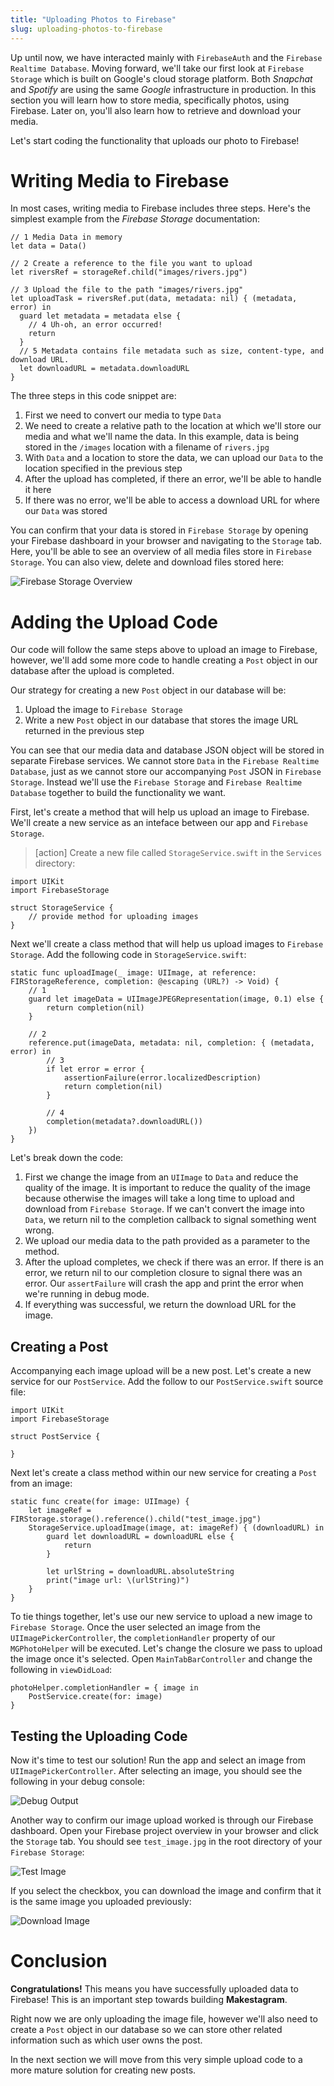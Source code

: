 ```yaml
---
title: "Uploading Photos to Firebase"
slug: uploading-photos-to-firebase
---
```


Up until now, we have interacted mainly with `FirebaseAuth` and the `Firebase Realtime Database`. Moving forward, we'll take our first look at `Firebase Storage` which is built on Google's cloud storage platform. Both *Snapchat* and *Spotify* are using the same *Google* infrastructure in production. In this section you will learn how to store media, specifically photos, using Firebase. Later on, you'll also learn how to retrieve and download your media.

Let's start coding the functionality that uploads our photo to Firebase!

# Writing Media to Firebase

In most cases, writing media to Firebase includes three steps. Here's the simplest example from the *Firebase Storage* documentation:

    // 1 Media Data in memory
    let data = Data()

    // 2 Create a reference to the file you want to upload
    let riversRef = storageRef.child("images/rivers.jpg")

    // 3 Upload the file to the path "images/rivers.jpg"
    let uploadTask = riversRef.put(data, metadata: nil) { (metadata, error) in
      guard let metadata = metadata else {
        // 4 Uh-oh, an error occurred!
        return
      }
      // 5 Metadata contains file metadata such as size, content-type, and download URL.
      let downloadURL = metadata.downloadURL
    }

The three steps in this code snippet are:

1. First we need to convert our media to type `Data`
2. We need to create a relative path to the location at which we'll store our media and what we'll name the data. In this example, data is being stored in the `/images` location with a filename of `rivers.jpg`
3. With `Data` and a location to store the data, we can upload our `Data` to the location specified in the previous step
4. After the upload has completed, if there an error, we'll be able to handle it here
5. If there was no error, we'll be able to access a download URL for where our `Data` was stored

You can confirm that your data is stored in `Firebase Storage` by opening your Firebase dashboard in your browser and navigating to the `Storage` tab. Here, you'll be able to see an overview of all media files store in `Firebase Storage`. You can also view, delete and download files stored here:

![Firebase Storage Overview](assets/firebase_storage.png)

# Adding the Upload Code

Our code will follow the same steps above to upload an image to Firebase, however, we'll add some more code to handle creating a `Post` object in our database after the upload is completed.

Our strategy for creating a new `Post` object in our database will be:

1. Upload the image to `Firebase Storage`
2. Write a new `Post` object in our database that stores the image URL returned in the previous step

You can see that our media data and database JSON object will be stored in separate Firebase services. We cannot store `Data` in the `Firebase Realtime Database`, just as we cannot store our accompanying `Post` JSON in `Firebase Storage`. Instead we'll use the `Firebase Storage` and `Firebase Realtime Database` together to build the functionality we want.

First, let's create a method that will help us upload an image to Firebase. We'll create a new service as an inteface between our app and `Firebase Storage`.

> [action]
Create a new file called `StorageService.swift` in the `Services` directory:

    import UIKit
    import FirebaseStorage

    struct StorageService {
        // provide method for uploading images
    }

Next we'll create a class method that will help us upload images to `Firebase Storage`. Add the following code in `StorageService.swift`:

    static func uploadImage(_ image: UIImage, at reference: FIRStorageReference, completion: @escaping (URL?) -> Void) {
        // 1
        guard let imageData = UIImageJPEGRepresentation(image, 0.1) else {
            return completion(nil)
        }
        
        // 2
        reference.put(imageData, metadata: nil, completion: { (metadata, error) in
            // 3
            if let error = error {
                assertionFailure(error.localizedDescription)
                return completion(nil)
            }
            
            // 4
            completion(metadata?.downloadURL())
        })
    }

Let's break down the code:

1. First we change the image from an `UIImage` to `Data` and reduce the quality of the image. It is important to reduce the quality of the image because otherwise the images will take a long time to upload and download from `Firebase Storage`. If we can't convert the image into `Data`, we return nil to the completion callback to signal something went wrong.
2. We upload our media data to the path provided as a parameter to the method.
3. After the upload completes, we check if there was an error. If there is an error, we return nil to our completion closure to signal there was an error. Our `assertFailure` will crash the app and print the error when we're running in debug mode.
4. If everything was successful, we return the download URL for the image.

## Creating a Post

Accompanying each image upload will be a new post. Let's create a new service for our `PostService`. Add the follow to our `PostService.swift` source file:

    import UIKit
    import FirebaseStorage

    struct PostService {

    }

Next let's create a class method within our new service for creating a `Post` from an image:

    static func create(for image: UIImage) {
        let imageRef = FIRStorage.storage().reference().child("test_image.jpg")
        StorageService.uploadImage(image, at: imageRef) { (downloadURL) in
            guard let downloadURL = downloadURL else {
                return
            }
            
            let urlString = downloadURL.absoluteString
            print("image url: \(urlString)")
        }
    }

To tie things together, let's use our new service to upload a new image to `Firebase Storage`. Once the user selected an image from the `UIImagePickerController`, the `completionHandler` property of our `MGPhotoHelper` will be executed. Let's change the closure we pass to upload the image once it's selected. Open `MainTabBarController` and change the following in `viewDidLoad`:

    photoHelper.completionHandler = { image in
        PostService.create(for: image)
    }

## Testing the Uploading Code

Now it's time to test our solution! Run the app and select an image from `UIImagePickerController`. After selecting an image, you should see the following in your debug console:

![Debug Output](assets/debug_output.png)

Another way to confirm our image upload worked is through our Firebase dashboard. Open your Firebase project overview in your browser and click the `Storage` tab. You should see `test_image.jpg` in the root directory of your `Firebase Storage`:

![Test Image](assets/stored_test_image.png)

If you select the checkbox, you can download the image and confirm that it is the same image you uploaded previously:

![Download Image](assets/download_image.png)

# Conclusion

**Congratulations!** This means you have successfully uploaded data to Firebase! This is an important step towards building **Makestagram**.

Right now we are only uploading the image file, however we'll also need to create a `Post` object in our database so we can store other related information such as which user owns the post.

In the next section we will move from this very simple upload code to a more mature solution for creating new posts.
